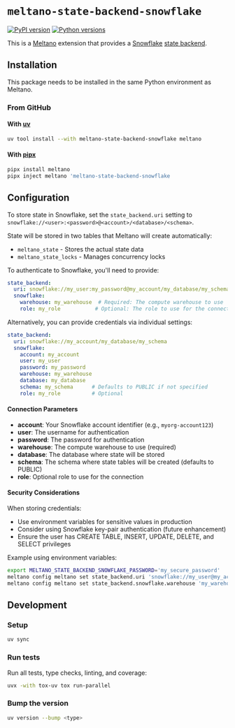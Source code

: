 # `meltano-state-backend-snowflake`

[![PyPI version](https://img.shields.io/pypi/v/meltano-state-backend-snowflake.svg?logo=pypi&logoColor=FFE873&color=blue)](https://pypi.org/project/meltano-state-backend-snowflake)
[![Python versions](https://img.shields.io/pypi/pyversions/meltano-state-backend-snowflake.svg?logo=python&logoColor=FFE873)](https://pypi.org/project/meltano-state-backend-snowflake)

This is a [Meltano][meltano] extension that provides a [Snowflake][snowflake] [state backend][state-backend].

## Installation

This package needs to be installed in the same Python environment as Meltano.

### From GitHub

#### With [uv]

```bash
uv tool install --with meltano-state-backend-snowflake meltano
```

#### With [pipx]

```bash
pipx install meltano
pipx inject meltano 'meltano-state-backend-snowflake
```

## Configuration

To store state in Snowflake, set the `state_backend.uri` setting to `snowflake://<user>:<password>@<account>/<database>/<schema>`.

State will be stored in two tables that Meltano will create automatically:
- `meltano_state` - Stores the actual state data
- `meltano_state_locks` - Manages concurrency locks

To authenticate to Snowflake, you'll need to provide:

```yaml
state_backend:
  uri: snowflake://my_user:my_password@my_account/my_database/my_schema
  snowflake:
    warehouse: my_warehouse  # Required: The compute warehouse to use
    role: my_role           # Optional: The role to use for the connection
```

Alternatively, you can provide credentials via individual settings:

```yaml
state_backend:
  uri: snowflake://my_account/my_database/my_schema
  snowflake:
    account: my_account
    user: my_user
    password: my_password
    warehouse: my_warehouse
    database: my_database
    schema: my_schema      # Defaults to PUBLIC if not specified
    role: my_role          # Optional
```

#### Connection Parameters

- **account**: Your Snowflake account identifier (e.g., `myorg-account123`)
- **user**: The username for authentication
- **password**: The password for authentication
- **warehouse**: The compute warehouse to use (required)
- **database**: The database where state will be stored
- **schema**: The schema where state tables will be created (defaults to PUBLIC)
- **role**: Optional role to use for the connection

#### Security Considerations

When storing credentials:
- Use environment variables for sensitive values in production
- Consider using Snowflake key-pair authentication (future enhancement)
- Ensure the user has CREATE TABLE, INSERT, UPDATE, DELETE, and SELECT privileges

Example using environment variables:

```bash
export MELTANO_STATE_BACKEND_SNOWFLAKE_PASSWORD='my_secure_password'
meltano config meltano set state_backend.uri 'snowflake://my_user@my_account/my_database'
meltano config meltano set state_backend.snowflake.warehouse 'my_warehouse'
```

## Development

### Setup

```bash
uv sync
```

### Run tests

Run all tests, type checks, linting, and coverage:

```bash
uvx -with tox-uv tox run-parallel
```

### Bump the version

```bash
uv version --bump <type>
```

[meltano]: https://meltano.com
[snowflake]: https://www.snowflake.com/
[state-backend]: https://docs.meltano.com/concepts/state_backends
[pipx]: https://github.com/pypa/pipx
[uv]: https://docs.astral.sh/uv
